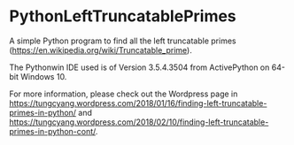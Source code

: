 # PythonLeftTruncatablePrimes

A simple Python program to find all the left truncatable primes (https://en.wikipedia.org/wiki/Truncatable_prime).

The Pythonwin IDE used is of Version 3.5.4.3504 from ActivePython on 64-bit Windows 10.

For more information, please check out the Wordpress page in https://tungcyang.wordpress.com/2018/01/16/finding-left-truncatable-primes-in-python/ and https://tungcyang.wordpress.com/2018/02/10/finding-left-truncatable-primes-in-python-cont/.
